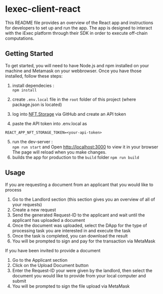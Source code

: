 # Iexec-client-react

This README file provides an overview of the React app and instructions for developers to set up and run the app. The app is designed to interact with the iExec platform through their SDK in order to execute off-chain computations.

## Getting Started
To get started, you will need to have Node.js and npm installed on your machine and Metamask on your webbrowser. Once you have those installed, follow these steps:

1. install dependecies :\
`npm install`

2. create `.env.local` file in the `root` folder of this project (where package.json is located)
3. log into [NFT.Storage](NFT.Storage) via GitHub and create an API token
4. paste the API token into .env.local as 
```
REACT_APP_NFT_STORAGE_TOKEN=<your-api-token>
```
5. run the dev-server :\
`npm run start` and Open [http://localhost:3000](http://localhost:3000) to view it in your browser
The page will reload when you make changes.
6. builds the app for production to the `build` folder 
`npm run build`

## Usage
If you are requesting a document from an applicant that you would like to process

1. Go to the Landlord section (this section gives you an overview of all of your requests)
2. Create a new request
3. Send the generated Request-ID to the applicant and wait until the applicant has uploaded a document
4. Once the document was uploaded, select the DApp for the type of processing task you are interested in and execute the task
5. Once the task is completed, you can download the result
6. You will be prompted to sign and pay for the transaction via MetaMask

If you have been invited to provide a document

1. Go to the Applicant section
2. Click on the Upload Document button
3. Enter the Request-ID your were given by the landlord, then select the document you would like to provide from your local computer and submit
4. You will be prompted to sign the file upload via MetaMask
